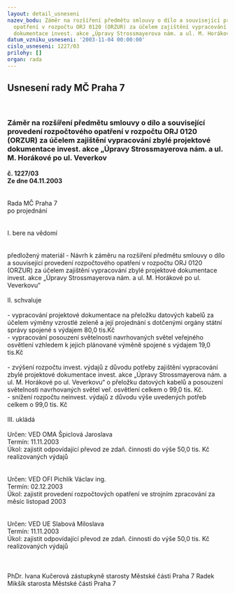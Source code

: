 ```yaml
---
layout: detail_usneseni
nazev_bodu: Záměr na rozšíření předmětu smlouvy o dílo a související provedení rozpočtového
  opatření v rozpočtu ORJ 0120 (ORZUR) za účelem zajištění vypracování zbylé projektové
  dokumentace invest. akce „Úpravy Strossmayerova nám. a ul. M. Horákové po ul. Veverkov
datum_vzniku_usneseni: '2003-11-04 00:00:00'
cislo_usneseni: 1227/03
prilohy: []
organ: rada
---
```

<div id="ucUsn_pList" class="usn">
	<span><h2>Usnesení rady MČ Praha 7 </h2>
<br></span><div class="standBody">
<span><h3>Záměr na rozšíření předmětu smlouvy o dílo a související provedení rozpočtového opatření v rozpočtu ORJ 0120 (ORZUR) za účelem zajištění vypracování zbylé projektové dokumentace invest. akce „Úpravy Strossmayerova nám. a ul. M. Horákové po ul. Veverkov</h3></span><div class="center">
		<strong>č. 1227/03</strong><br>
	</div>
<div class="center">
		<strong>Ze dne 04.11.2003</strong><br><br>
	</div>
<br>Rada MČ Praha 7<br>po projednání<br><br><br>I.	bere na vědomí<br><br> <br>předložený materiál - Návrh k záměru na rozšíření předmětu smlouvy o dílo a související provedení rozpočtového opatření v rozpočtu ORJ 0120 (ORZUR) za účelem zajištění vypracování zbylé projektové dokumentace invest. akce „Úpravy Strossmayerova nám. a ul. M. Horákové po ul. Veverkovu“<br><br>II.	schvaluje<br><br>- vypracování projektové dokumentace  na přeložku datových kabelů za účelem výměny vzrostlé zeleně a její projednání s dotčenými orgány státní správy spojené s výdajem 80,0 tis.Kč<br>- vypracování posouzení světelnosti navrhovaných světel veřejného osvětlení vzhledem k jejich plánované výměně spojené s výdajem 19,0 tis.Kč<br><br>- zvýšení rozpočtu invest. výdajů z důvodu potřeby zajištění vypracování zbylé projektové           dokumentace invest. akce „Úpravy Strossmayerova nám. a ul. M. Horákové po ul. Veverkovu“ o přeložku datových kabelů a posouzení světelnosti navrhovaných světel veř. osvětlení celkem o   99,0 tis. Kč.<br>- snížení rozpočtu neinvest. výdajů z důvodu výše uvedených potřeb celkem o                                                                          99,0 tis. Kč<br><br>III.	ukládá <br><br>Určen:	VED OMA Špiclová Jaroslava<br>Termín: 11.11.2003<br>Úkol:	zajistit odpovídající převod ze zdaň. činnosti do výše 50,0  tis. Kč realizovaných výdajů<br> <br><br>Určen:	VED OFI Pichlík Václav ing.<br>Termín: 02.12.2003<br>Úkol:	zajistit provedení rozpočtových opatření ve strojním zpracování za měsíc listopad 2003<br><br> <br>Určen:	VED UE Slabová Miloslava<br>Termín: 11.11.2003<br>Úkol:	zajistit odpovídající převod ze zdaň. činnosti do výše 50,0  tis. Kč realizovaných výdajů<br> <br> <br>	<br>PhDr. Ivana Kučerová zástupkyně starosty Městské části Praha 7	 Radek Mikšík starosta Městské části Praha 7<br>	<br><br>
</div>
</div>